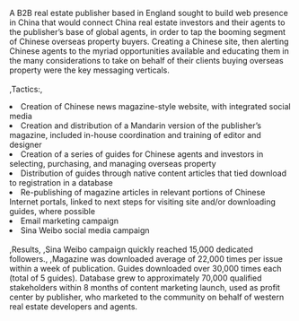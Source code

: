 A B2B real estate publisher based in England sought to build web presence in China that would connect China real estate investors and their agents to the publisher’s base of global agents, in order to tap the booming segment of Chinese overseas property buyers. Creating a Chinese site, then alerting Chinese agents to the myriad opportunities available and educating them in the many considerations to take on behalf of their clients buying overseas property were the key messaging verticals.<br><br>,Tactics:,<li>Creation of Chinese news magazine-style website, with integrated social media</li><li>Creation and distribution of a Mandarin version of the publisher’s magazine, included in-house coordination and training of editor and designer</li><li>Creation of a series of guides for Chinese agents and investors in selecting, purchasing, and managing overseas property</li><li>Distribution of guides through native content articles that tied download to registration in a database</li><li>Re-publishing of magazine articles in relevant portions of Chinese Internet portals, linked to next steps for visiting site and/or downloading guides, where possible</li><li>Email marketing campaign</li><li>Sina Weibo social media campaign<br><br></li>,Results, ,Sina Weibo campaign quickly reached 15,000 dedicated followers., ,Magazine was downloaded average of 22,000 times per issue within a week of publication. Guides downloaded over 30,000 times each (total of 5 guides). Database grew to approximately 70,000 qualified stakeholders within 8 months of content marketing launch, used as profit center by publisher, who marketed to the community on behalf of western real estate developers and agents.